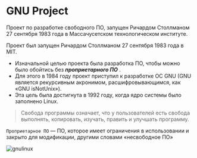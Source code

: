 # GNU Project

Проект по разработке свободного ПО, запущен Ричардом Столлманом 27 сентября 1983 года в Массачусетском технологическом институте.

Проект был запущен Ричардом Столлманом 27 сентября 1983 года в MIT. 
- Изначальной целью проекта была разработка ПО, чтобы можно было обойтись без ***проприетарного ПО*** .
- Для этого в 1984 году проект приступил к разработке ОС GNU (GNU является рекурсивным акронимом, расшифровывающимся, как «GNU isNotUnix»). 
- Эта цель была достигнута в 1992 году, когда ядро системы было заполнено Linux.

> Свобода программы означает, что у пользователей есть свобода выполнять, копировать, изучать, править и улучшать программу.


`Проприетарное ПО` — ПО, которое имеет ограничения в использовании и закрыто для модификации, другими словами «несвободное ПО»

![gnulinux](https://user-images.githubusercontent.com/113284506/210266098-1ef08072-4692-4767-b98a-90ef033519ec.png)
